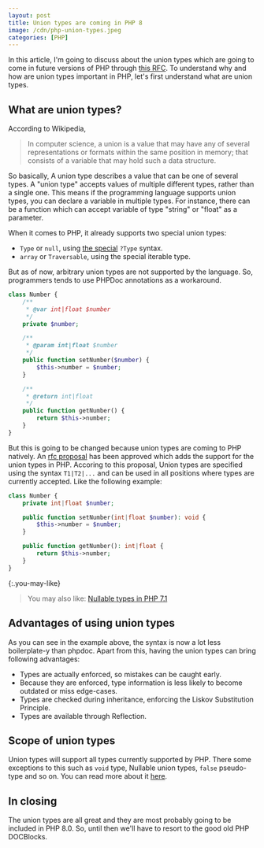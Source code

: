 ```yaml
---
layout: post
title: Union types are coming in PHP 8
image: /cdn/php-union-types.jpeg
categories: [PHP]
---
```


In this article, I'm going to discuss about the union types which are going to come in future versions of PHP through [this RFC](https://github.com/php/php-rfcs/pull/1). To understand why and how are union types important in PHP, let's first understand what are union types.

## What are union types?

According to Wikipedia,

> In computer science, a union is a value that may have any of several representations or formats within the same position in memory; that consists of a variable that may hold such a data structure.

So basically, A union type describes a value that can be one of several types. A "union type" accepts values of multiple different types, rather than a single one. This means if the programming language supports union types, you can declare a variable in multiple types. For instance, there can be a function which can accept variable of type "string" or "float" as a parameter.

When it comes to PHP, it already supports two special union types:

- `Type` or `null`, using [the special](/nullable-types-php71/) `?Type` syntax.
- `array` or `Traversable`, using the special iterable type.

But as of now, arbitrary union types are not supported by the language. So, programmers tends to use PHPDoc annotations as a workaround.

```php
class Number {
    /**
     * @var int|float $number
     */
    private $number;

    /**
     * @param int|float $number
     */
    public function setNumber($number) {
        $this->number = $number;
    }

    /**
     * @return int|float
     */
    public function getNumber() {
        return $this->number;
    }
}
```

But this is going to be changed because union types are coming to PHP natively. An [rfc proposal](https://github.com/php/php-rfcs/pull/1) has been approved which adds the support for the union types in PHP. Accoring to this proposal, Union types are specified using the syntax `T1|T2|...` and can be used in all positions where types are currently accepted. Like the following example:

```php
class Number {
    private int|float $number;

    public function setNumber(int|float $number): void {
        $this->number = $number;
    }

    public function getNumber(): int|float {
        return $this->number;
    }
}
```

{:.you-may-like}
> You may also like: [Nullable types in PHP 7.1](/nullable-types-php71/)

## Advantages of using union types

As you can see in the example above, the syntax is now a lot less boilerplate-y than phpdoc. Apart from this, having the union types can bring following advantages:

- Types are actually enforced, so mistakes can be caught early.
- Because they are enforced, type information is less likely to become outdated or miss edge-cases.
- Types are checked during inheritance, enforcing the Liskov Substitution Principle.
- Types are available through Reflection.

## Scope of union types

Union types will support all types currently supported by PHP. There some exceptions to this such as `void` type, Nullable union types, `false` pseudo-type and so on. You can read more about it [here](https://github.com/nikic/php-rfcs/blob/union-types/rfcs/0000-union-types-v2.md#supported-types).

## In closing

The union types are all great and they are most probably going to be included in PHP 8.0. So, until then we'll have to resort to the good old PHP DOCBlocks.
